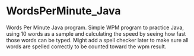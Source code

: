 # WordsPerMinute_Java
Words Per Minute Java program. 
Simple WPM program to practice Java, using 10 words as a sample and calculating the speed by seeing how fast those words can be typed. 
Might add a spell checker later to make sure all words are spelled correctly to be counted toward the wpm result. 

